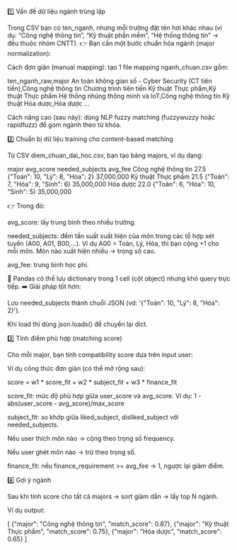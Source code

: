 1️⃣ Vấn đề dữ liệu ngành trùng lặp

Trong CSV bạn có ten_nganh, nhưng mỗi trường đặt tên hơi khác nhau (ví dụ: “Công nghệ thông tin”, “Kỹ thuật phần mềm”, “Hệ thống thông tin” → đều thuộc nhóm CNTT).
👉 Bạn cần một bước chuẩn hóa ngành (major normalization):

Cách đơn giản (manual mapping): tạo 1 file mapping nganh_chuan.csv gồm:

ten_nganh_raw,major
An toàn không gian số - Cyber Security (CT tiên tiến),Công nghệ thông tin
Chương trình tiên tiến Kỹ thuật Thực phẩm,Kỹ thuật Thực phẩm
Hệ thống nhúng thông minh và IoT,Công nghệ thông tin
Kỹ thuật Hóa dược,Hóa dược
...


Cách nâng cao (sau này): dùng NLP fuzzy matching (fuzzywuzzy hoặc rapidfuzz) để gom ngành theo từ khóa.

2️⃣ Chuẩn bị dữ liệu training cho content-based matching

Từ CSV diem_chuan_dai_hoc.csv, bạn tạo bảng majors, ví dụ dạng:

major	avg_score	needed_subjects	avg_fee
Công nghệ thông tin	27.5	{"Toán": 10, "Lý": 8, "Hóa": 2}	37,000,000
Kỹ thuật Thực phẩm	21.5	{"Toán": 7, "Hóa": 9, "Sinh": 6}	35,000,000
Hóa dược	22.0	{"Toán": 6, "Hóa": 10, "Sinh": 5}	35,000,000

👉 Trong đó:

avg_score: lấy trung bình theo nhiều trường.

needed_subjects: đếm tần suất xuất hiện của môn trong các tổ hợp xét tuyển (A00, A01, B00,…). Ví dụ A00 = Toán, Lý, Hóa, thì bạn cộng +1 cho mỗi môn. Môn nào xuất hiện nhiều → trọng số cao.

avg_fee: trung bình học phí.

📌 Pandas có thể lưu dictionary trong 1 cell (cột object) nhưng khó query trực tiếp.
➡️ Giải pháp tốt hơn:

Lưu needed_subjects thành chuỗi JSON (vd: '{"Toán": 10, "Lý": 8, "Hóa": 2}').

Khi load thì dùng json.loads() để chuyển lại dict.

3️⃣ Tính điểm phù hợp (matching score)

Cho mỗi major, bạn tính compatibility score dựa trên input user:

Ví dụ công thức đơn giản (có thể mở rộng sau):

score = w1 * score_fit + w2 * subject_fit + w3 * finance_fit


score_fit: mức độ phù hợp giữa user_score và avg_score.
Ví dụ: 1 - abs(user_score - avg_score)/max_score

subject_fit: so khớp giữa liked_subject, disliked_subject với needed_subjects.

Nếu user thích môn nào → cộng theo trọng số frequency.

Nếu user ghét môn nào → trừ theo trọng số.

finance_fit: nếu finance_requirement >= avg_fee → 1, ngược lại giảm điểm.

4️⃣ Gợi ý ngành

Sau khi tính score cho tất cả majors → sort giảm dần → lấy top N ngành.

Ví dụ output:

[
  {"major": "Công nghệ thông tin", "match_score": 0.87},
  {"major": "Kỹ thuật Thực phẩm", "match_score": 0.75},
  {"major": "Hóa dược", "match_score": 0.65}
]